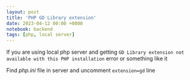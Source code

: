 ```yaml
---
layout: post
title: 'PHP GD Library extension'
date: 2023-04-12 00:00 +0000
notebook: backend
tags: [php, local server]
---
```

If you are using local php server and getting 
`GD Library extension not available with this PHP installation` error or something like it

Find *php.ini* file in server and uncomment `extension=gd` line